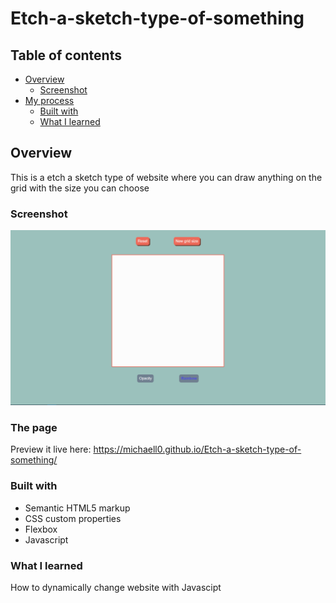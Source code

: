 # Etch-a-sketch-type-of-something

## Table of contents

- [Overview](#overview)
  - [Screenshot](#screenshot)
- [My process](#my-process)
  - [Built with](#built-with)
  - [What I learned](#what-i-learned)


## Overview
This is a etch a sketch type of website where you can draw anything on the grid with the size you can choose

### Screenshot
![](image.png)

### The page
Preview it live here: https://michaell0.github.io/Etch-a-sketch-type-of-something/

### Built with

- Semantic HTML5 markup
- CSS custom properties
- Flexbox
- Javascript

### What I learned
How to dynamically change website with Javascipt

